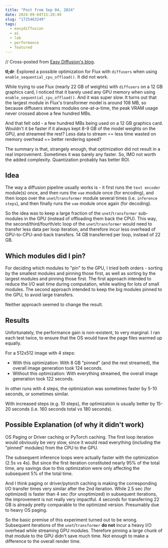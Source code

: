 ```yaml
---
title: "Post from Sep 04, 2024"
date: 2024-09-04T15:20:49
slug: "1725463249"
tags:
  - easydiffusion
  - ai
  - lab
  - performance
  - featured
---
```


// Cross-posted from [Easy Diffusion's blog](https://easydiffusion.github.io/blog/1725463249).

**tl;dr**: Explored a possible optimization for Flux with `diffusers` when using `enable_sequential_cpu_offload()`. It did not work.

While trying to use Flux (nearly 22 GB of weights) with `diffusers` on a 12 GB graphics card, I noticed that it barely used any GPU memory when using `enable_sequential_cpu_offload()`. And it was super slow. It turns out that the largest module in Flux's transformer model is around 108 MB, so because diffusers streams modules one-at-a-time, the peak VRAM usage never crossed above a few hundred MBs.

And that felt odd - a few hundred MBs being used on a 12 GB graphics card. Wouldn't it be faster if it always kept 8-9 GB of the model weights on the GPU, and streamed the rest? Less data to stream == less time wasted on memory overhead == better rendering speed?

The summary is that, strangely enough, that optimization did not result in a real improvement. Sometimes it was barely any faster. So, IMO not worth the added complexity. Quantization probably has better ROI.

## Idea

The way a diffusion pipeline usually works is - it first runs the `text encoder` module(s) once, and then runs the `vae` module once (for encoding), and then loops over the `unet`/`transformer` module several times (i.e. `inference steps`), and then finally runs the `vae` module once again (for decoding).

So the idea was to keep a large fraction of the `unet`/`transformer` sub-modules in the GPU (instead of offloading them back the CPU). This way, the second/third/fourth/etc loop of the `unet`/`transformer` would need to transfer less data per loop iteration, and therefore incur less overhead of GPU-to-CPU-and-back transfers. 14 GB transferred per loop, instead of 22 GB.


## Which modules did I pin?

For deciding which modules to "pin" to the GPU, I tried both orders - sorting by the smallest modules and pinning those first, as well as sorting by the largest modules and pinning those first. The first approach intended to reduce the I/O wait time during computation, while waiting for lots of small modules. The second approach intended to keep the big modules pinned to the GPU, to avoid large transfers.

Neither approach seemed to change the result.


## Results

Unfortunately, the performance gain is non-existent, to very marginal. I ran each test twice, to ensure that the OS would have the page files warmed up equally.

For a 512x512 image with 4 steps:
* With this optimization: With 8 GB "pinned" (and the rest streamed), the overall image generation took 124 seconds.
* Without this optimization: With everything streamed, the overall image generation took 122 seconds.

In other runs with 4 steps, the optimization was sometimes faster by 5-10 seconds, or sometimes similar.

With increased steps (e.g. 10 steps), the optimization is usually better by 15-20 seconds (i.e. 160 seconds total vs 180 seconds).


## Possible Explanation (of why it didn't work)

OS Paging or Driver caching or PyTorch caching. The first loop iteration would obviously be very slow, since it would read everything (including the "pinned" modules) from the CPU to the GPU.

The subsequent inference loops were actually faster with the optimization (2.5s vs 4s). But since the first iteration constituted nearly 95% of the total time, any savings due to this optimization were only affecting the subsequent 5% of the total time.

And I think paging or driver/pytorch caching is making the corresponding I/O transfer times very similar after the 2nd iteration. While 2.5 sec (for optimized) is faster than 4 sec (for unoptimized) in subsequent iterations, the improvement is not really very impactful. 4 seconds for transferring 22 GB is already pretty comparable to the optimized version. Presumably due to heavy OS paging.

So the basic premise of this experiment turned out to be wrong. Subsequent iterations of the `unet`/`transformer` **do not** incur a heavy I/O overhead while streaming GPU modules. Therefore pinning a large chunk of that module to the GPU didn't save much time. Not enough to make a difference to the overall render time.